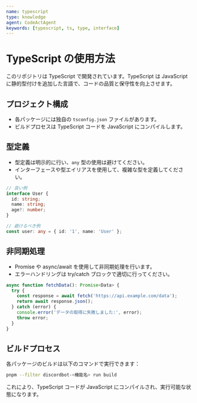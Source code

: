 ```yaml
---
name: typescript
type: knowledge
agent: CodeActAgent
keywords: [typescript, ts, type, interface]
---
```


# TypeScript の使用方法

このリポジトリは TypeScript で開発されています。TypeScript は JavaScript に静的型付けを追加した言語で、コードの品質と保守性を向上させます。

## プロジェクト構成

* 各パッケージには独自の `tsconfig.json` ファイルがあります。
* ビルドプロセスは TypeScript コードを JavaScript にコンパイルします。

## 型定義

* 型定義は明示的に行い、`any` 型の使用は避けてください。
* インターフェースや型エイリアスを使用して、複雑な型を定義してください。

```typescript
// 良い例
interface User {
  id: string;
  name: string;
  age?: number;
}

// 避けるべき例
const user: any = { id: '1', name: 'User' };
```

## 非同期処理

* Promise や async/await を使用して非同期処理を行います。
* エラーハンドリングは try/catch ブロックで適切に行ってください。

```typescript
async function fetchData(): Promise<Data> {
  try {
    const response = await fetch('https://api.example.com/data');
    return await response.json();
  } catch (error) {
    console.error('データの取得に失敗しました:', error);
    throw error;
  }
}
```

## ビルドプロセス

各パッケージのビルドは以下のコマンドで実行できます：

```bash
pnpm --filter discordbot-<機能名> run build
```

これにより、TypeScript コードが JavaScript にコンパイルされ、実行可能な状態になります。
